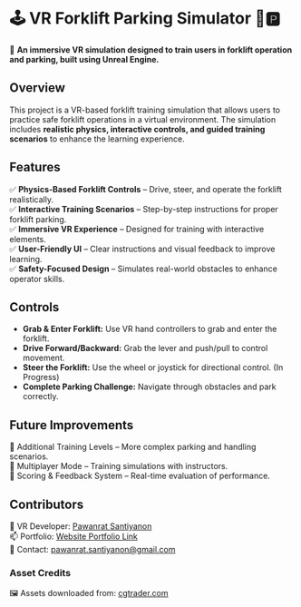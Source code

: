 # 🕹️ VR Forklift Parking Simulator 🚜🅿️

🚀 **An immersive VR simulation designed to train users in forklift operation and parking, built using Unreal Engine.**  

## Overview  
This project is a VR-based forklift training simulation that allows users to practice safe forklift operations in a virtual environment. The simulation includes **realistic physics, interactive controls, and guided training scenarios** to enhance the learning experience.  

## Features  
✅ **Physics-Based Forklift Controls** – Drive, steer, and operate the forklift realistically.  </br>
✅ **Interactive Training Scenarios** – Step-by-step instructions for proper forklift parking. </br> 
✅ **Immersive VR Experience** – Designed for training with interactive elements.  </br>
✅ **User-Friendly UI** – Clear instructions and visual feedback to improve learning.  </br>
✅ **Safety-Focused Design** – Simulates real-world obstacles to enhance operator skills.  </br>

## Controls  
- **Grab & Enter Forklift:** Use VR hand controllers to grab and enter the forklift.  </br>
- **Drive Forward/Backward:** Grab the lever and push/pull to control movement.  </br>
- **Steer the Forklift:** Use the wheel or joystick for directional control. (In Progress) </br>
- **Complete Parking Challenge:** Navigate through obstacles and park correctly.</br>

## Future Improvements
🔹 Additional Training Levels – More complex parking and handling scenarios. </br>
🔹 Multiplayer Mode – Training simulations with instructors.</br>
🔹 Scoring & Feedback System – Real-time evaluation of performance.</br>

## Contributors
👤 VR Developer: [Pawanrat Santiyanon](https://www.linkedin.com/in/pawanrat-santiyanon/) </br>
📫 Portfolio: [Website Portfolio Link](https://nookpawanrat.github.io/portfolio/) </br>
📧 Contact: pawanrat.santiyanon@gmail.com </br>

### Asset Credits
🖼️ Assets downloaded from: [cgtrader.com](https://www.cgtrader.com/)  

